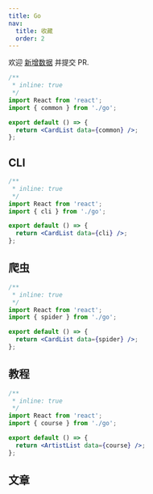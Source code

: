 ```yaml
---
title: Go
nav:
  title: 收藏
  order: 2
---
```


<Alert type="info">
  欢迎 <a href="https://github.com/youngjuning/youngjuning.github.io/edit/main/docs//awesome/go.js">新增数据</a> 并提交 PR.
</Alert>

```jsx
/**
 * inline: true
 */
import React from 'react';
import { common } from './go';

export default () => {
  return <CardList data={common} />;
};
```

## CLI

```jsx
/**
 * inline: true
 */
import React from 'react';
import { cli } from './go';

export default () => {
  return <CardList data={cli} />;
};
```

## 爬虫

```jsx
/**
 * inline: true
 */
import React from 'react';
import { spider } from './go';

export default () => {
  return <CardList data={spider} />;
};
```

## 教程

```jsx
/**
 * inline: true
 */
import React from 'react';
import { course } from './go';

export default () => {
  return <ArtistList data={course} />;
};
```

## 文章

<!-- ```jsx
/**
 * inline: true
 */
import React from 'react';
import { artist } from './go';
import ArtistList from '../../components/List/ArtistList';

export default () => {
  return <ArtistList data={artist} />;
};
``` -->
